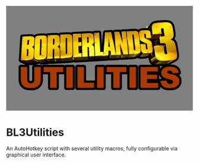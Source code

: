 ![320x155,25%](https://github.com/DankRafft/BL3Utilities/blob/master/img/logo.jpg)

# BL3Utilities
An AutoHotkey script with several utility macros, fully configurable via graphical user interface.
